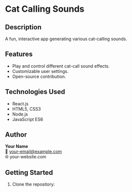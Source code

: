 # Cat Calling Sounds

## Description
A fun, interactive app generating various cat-calling sounds.

## Features
- Play and control different cat-call sound effects.
- Customizable user settings.
- Open-source contribution.

## Technologies Used
- React.js
- HTML5, CSS3
- Node.js
- JavaScript ES6

## Author
**Your Name**  
📧 your-email@example.com  
🌐 your-website.com  

## Getting Started
1. Clone the repository:
